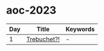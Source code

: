 # aoc-2023

| Day | Title                | Keywords |
| --- | -------------------- | -------- |
| 1   | [Trebuchet?!](01.py) | -        |
